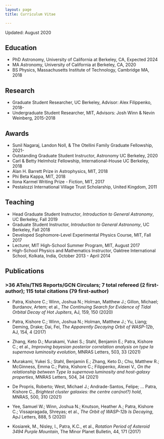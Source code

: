 ```yaml
---
layout: page
title: Curriculum Vitae

---
```


Updated: August 2020

## Education

- PhD Astronomy, University of California at Berkeley, CA,  Expected 2024
- MA Astronomy, University of California at Berkeley, CA,  2020
- BS Physics, Massachusetts Institute of Technology, Cambridge MA, 2018

## Research 

- Graduate Student Researcher, UC Berkeley, Advisor: Alex Filippenko, 2018-
- Undergraduate Student Researcher, MIT, Advisors: Josh Winn & Nevin Weinberg, 2015-2018 

## Awards

- Sunil Nagaraj, Landon Noll, & The Otellini Family Graduate Fellowship, 2021-
- Outstanding Graduate Student Instructor, Astronomy UC Berkeley, 2020
- Carl & Betty Helmholz Fellowship, International-House UC Berkeley, 2018
- Alan H. Barrett Prize in Astrophysics, MIT, 2018
- Phi Beta Kappa, MIT, 2018
- Ilona Karmel Writing Prize - Fiction, MIT, 2017
- Pestalozzi International Village Trust Scholarship, United Kingdom, 2011

## Teaching

- Head Graduate Student Instructor, *Introduction to General Astronomy*, UC Berkeley, Fall 2019
- Graduate Student Instructor, *Introduction to General Astronomy*, UC Berkeley, Fall 2018
- Developed Sophomore-Level Experimental Physics Course, MIT, Fall 2017
- Lecturer, MIT High-School Summer Program, MIT, August 2017
- High-School Physics and Mathematics Instructor, Oaktree International School, Kolkata, India, October 2013 - April 2014

## Publications
### >36 ATels/TNS Reports/GCN Circulars; 7 total refereed (2 first-author); 115 total citations (79 first-author)

- Patra, Kishore C.; Winn, Joshua N.; Holman, Matthew J.; Gillon, Michael; Burdanov, Artem; et al., *The Continuing Search for Evidence of Tidal Orbital Decay of Hot Jupiters*, AJ, 159, 150 (2020)
- Patra, Kishore C.; Winn, Joshua N.; Holman, Matthew J.; Yu, Liang; Deming, Drake; Dai, Fei, *The Apparently Decaying Orbit of WASP-12b*, AJ, 154, 4 (2017)


- Zhang, Keto D.; Murakami, Yukei S.; Stahl, Benjamin E.; Patra, Kishore C.; et al., *Improving bayesian posterior correlation analysis on type Ia supernova luminosity evolution*, MNRAS Letters, 503, 33 (2021)
- Murakami, Yukei S.; Stahl, Benjamin E.; Zhang, Keto D.; Chu, Matthew R.; McGinness, Emma C.; Patra, Kishore C.; Filippenko, Alexei V., *On the relationship between Type Ia supernova luminosity and host-galaxy properties*, MNRAS Letters, 504, 34 (2021)
- De Propris, Roberto; West, Michael J.; Andrade-Santos, Felipe; ... Patra, Kishore C., *Brightest cluster galaxies: the centre can(not?) hold*, MNRAS, 500, 310 (2021)
- Yee, Samuel W.; Winn, Joshua N.; Knutson, Heather A.; Patra, Kishore C.; Vissapragada, Shreyas; et al., *The Orbit of WASP-12b Is Decaying*, ApJ Letters, 888, 5 (2020)
- Kosiarek, M., Nisley, I., Patra, K.C., et al., *Rotation Period of Asteroid 3494 Purple Mountain*, The Minor Planet Bulletin, 44, 171 (2017)

